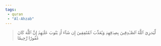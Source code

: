 ```yaml
---
tags: 
 - quran 
 - "Al-Ahzab"
---
```


> لِّيَجۡزِيَ ٱللَّهُ ٱلصَّـٰدِقِينَ بِصِدۡقِهِمۡ وَيُعَذِّبَ ٱلۡمُنَٰفِقِينَ إِن شَآءَ أَوۡ يَتُوبَ عَلَيۡهِمۡۚ إِنَّ ٱللَّهَ كَانَ غَفُورٗا رَّحِيمٗا
